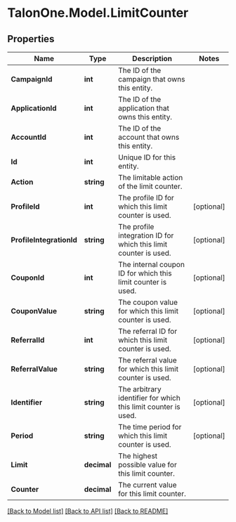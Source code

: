 # TalonOne.Model.LimitCounter
## Properties

Name | Type | Description | Notes
------------ | ------------- | ------------- | -------------
**CampaignId** | **int** | The ID of the campaign that owns this entity. | 
**ApplicationId** | **int** | The ID of the application that owns this entity. | 
**AccountId** | **int** | The ID of the account that owns this entity. | 
**Id** | **int** | Unique ID for this entity. | 
**Action** | **string** | The limitable action of the limit counter. | 
**ProfileId** | **int** | The profile ID for which this limit counter is used. | [optional] 
**ProfileIntegrationId** | **string** | The profile integration ID for which this limit counter is used. | [optional] 
**CouponId** | **int** | The internal coupon ID for which this limit counter is used. | [optional] 
**CouponValue** | **string** | The coupon value for which this limit counter is used. | [optional] 
**ReferralId** | **int** | The referral ID for which this limit counter is used. | [optional] 
**ReferralValue** | **string** | The referral value for which this limit counter is used. | [optional] 
**Identifier** | **string** | The arbitrary identifier for which this limit counter is used. | [optional] 
**Period** | **string** | The time period for which this limit counter is used. | [optional] 
**Limit** | **decimal** | The highest possible value for this limit counter. | 
**Counter** | **decimal** | The current value for this limit counter. | 

[[Back to Model list]](../README.md#documentation-for-models) [[Back to API list]](../README.md#documentation-for-api-endpoints) [[Back to README]](../README.md)

